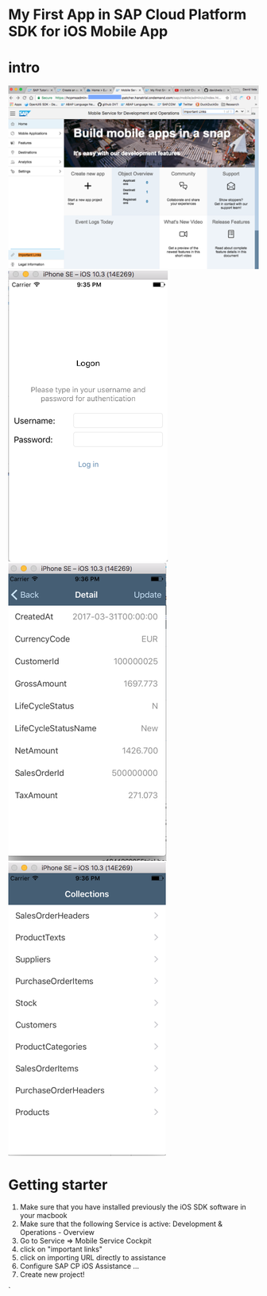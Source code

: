 # My First App in SAP Cloud Platform SDK for iOS Mobile App

# intro 
![Pic1](https://github.com/davidvela/MyFirstSAPiOSApp/blob/master/img/img1.png)
![Pic2](https://github.com/davidvela/MyFirstSAPiOSApp/blob/master/img/img2.png)
![Pic3](https://github.com/davidvela/MyFirstSAPiOSApp/blob/master/img/img3.png)
![Pic4](https://github.com/davidvela/MyFirstSAPiOSApp/blob/master/img/img4.png)




# Getting starter 
1. Make sure that you have installed previously the iOS SDK software in your macbook  
2. Make sure that the following Service is active: Development & Operations - Overview
3. Go to Service => Mobile Service Cockpit 
4. click on "important links" 
5. click on importing URL directly to assistance 
6. Configure SAP CP iOS Assistance ... 
7. Create new project! 


`